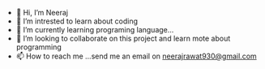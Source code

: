 - 👋 Hi, I’m Neeraj
- 👀 I’m intrested to learn about coding
- 🌱 I’m currently learning programing language...
- 💞️ I’m looking to collaborate on this project and learn mote about programming
- 📫 How to reach me ...send me an email on neerajrawat930@gmail.com

<!---
neerj98/neerj98 is a ✨ special ✨ repository because its `README.md` (this file) appears on your GitHub profile.
You can click the Preview link to take a look at your changes.
--->
